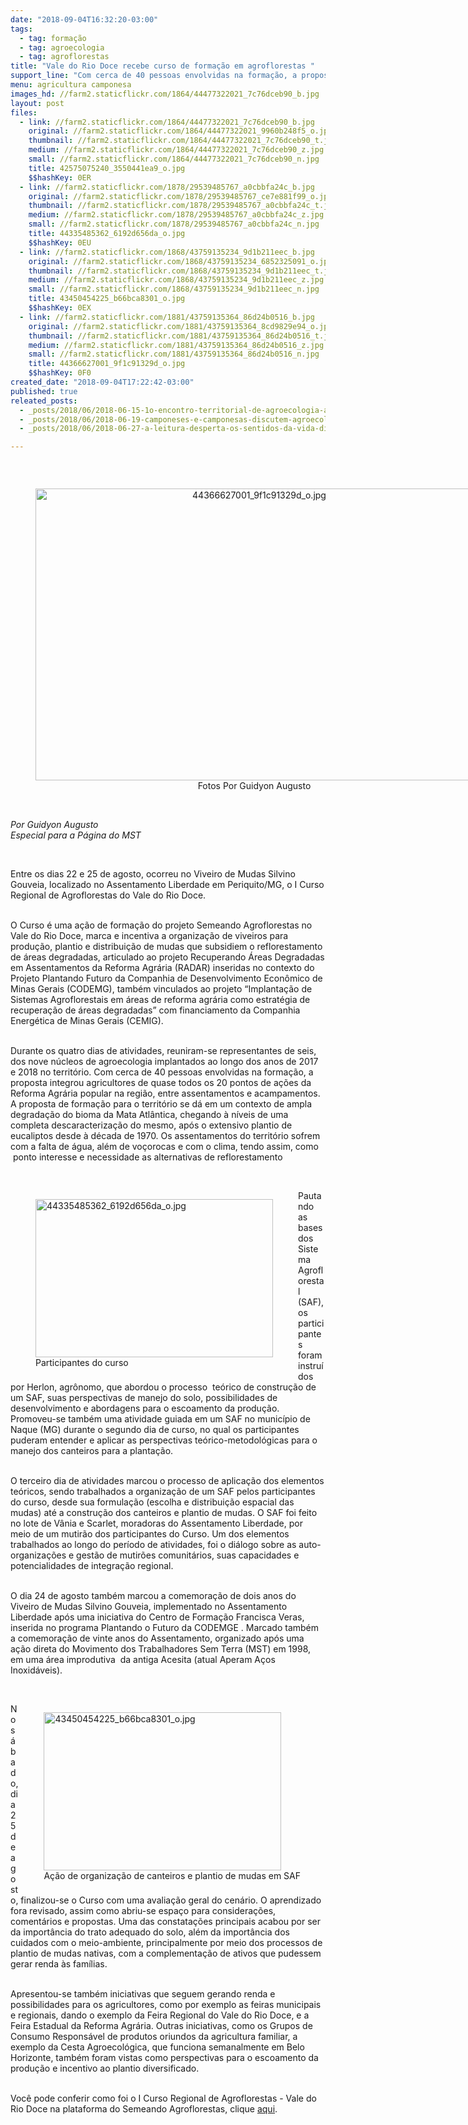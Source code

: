 ```yaml
---
date: "2018-09-04T16:32:20-03:00"
tags:
  - tag: formação
  - tag: agroecologia
  - tag: agroflorestas
title: "Vale do Rio Doce recebe curso de formação em agroflorestas "
support_line: "Com cerca de 40 pessoas envolvidas na formação, a proposta integrou agricultores de quase todos os 20 pontos de ações da Reforma Agrária popular na região"
menu: agricultura camponesa
images_hd: //farm2.staticflickr.com/1864/44477322021_7c76dceb90_b.jpg
layout: post
files:
  - link: //farm2.staticflickr.com/1864/44477322021_7c76dceb90_b.jpg
    original: //farm2.staticflickr.com/1864/44477322021_9960b248f5_o.jpg
    thumbnail: //farm2.staticflickr.com/1864/44477322021_7c76dceb90_t.jpg
    medium: //farm2.staticflickr.com/1864/44477322021_7c76dceb90_z.jpg
    small: //farm2.staticflickr.com/1864/44477322021_7c76dceb90_n.jpg
    title: 42575075240_3550441ea9_o.jpg
    $$hashKey: 0ER
  - link: //farm2.staticflickr.com/1878/29539485767_a0cbbfa24c_b.jpg
    original: //farm2.staticflickr.com/1878/29539485767_ce7e881f99_o.jpg
    thumbnail: //farm2.staticflickr.com/1878/29539485767_a0cbbfa24c_t.jpg
    medium: //farm2.staticflickr.com/1878/29539485767_a0cbbfa24c_z.jpg
    small: //farm2.staticflickr.com/1878/29539485767_a0cbbfa24c_n.jpg
    title: 44335485362_6192d656da_o.jpg
    $$hashKey: 0EU
  - link: //farm2.staticflickr.com/1868/43759135234_9d1b211eec_b.jpg
    original: //farm2.staticflickr.com/1868/43759135234_6852325091_o.jpg
    thumbnail: //farm2.staticflickr.com/1868/43759135234_9d1b211eec_t.jpg
    medium: //farm2.staticflickr.com/1868/43759135234_9d1b211eec_z.jpg
    small: //farm2.staticflickr.com/1868/43759135234_9d1b211eec_n.jpg
    title: 43450454225_b66bca8301_o.jpg
    $$hashKey: 0EX
  - link: //farm2.staticflickr.com/1881/43759135364_86d24b0516_b.jpg
    original: //farm2.staticflickr.com/1881/43759135364_8cd9829e94_o.jpg
    thumbnail: //farm2.staticflickr.com/1881/43759135364_86d24b0516_t.jpg
    medium: //farm2.staticflickr.com/1881/43759135364_86d24b0516_z.jpg
    small: //farm2.staticflickr.com/1881/43759135364_86d24b0516_n.jpg
    title: 44366627001_9f1c91329d_o.jpg
    $$hashKey: 0F0
created_date: "2018-09-04T17:22:42-03:00"
published: true
releated_posts:
  - _posts/2018/06/2018-06-15-1o-encontro-territorial-de-agroecologia-acontece-no-extremo-sul-da-bahia.md
  - _posts/2018/06/2018-06-19-camponeses-e-camponesas-discutem-agroecologia-como-modelo-na-producao-de-alimentos.md
  - _posts/2018/06/2018-06-27-a-leitura-desperta-os-sentidos-da-vida-diz-filha-de-assentados.md

---
```

<p dir="ltr">&nbsp;</p>

<div style="text-align:center">
<figure class="image" style="display:inline-block"><img alt="44366627001_9f1c91329d_o.jpg" height="467" src="//farm2.staticflickr.com/1881/43759135364_86d24b0516_b.jpg" width="700" />
<figcaption>Fotos&nbsp;Por Guidyon Augusto</figcaption>
</figure>
</div>

<p dir="ltr"><br />
<em>Por Guidyon Augusto<br />
Especial para a P&aacute;gina do MST</em></p>

<p dir="ltr">&nbsp;</p>

<p dir="ltr">Entre os dias 22 e 25 de agosto, ocorreu no Viveiro de Mudas Silvino Gouveia, localizado no Assentamento Liberdade em Periquito/MG, o I Curso Regional de Agroflorestas do Vale do Rio Doce.</p>

<p dir="ltr"><br />
O Curso &eacute; uma a&ccedil;&atilde;o de forma&ccedil;&atilde;o do projeto Semeando Agroflorestas no Vale do Rio Doce, marca e incentiva a&nbsp;organiza&ccedil;&atilde;o de viveiros para produ&ccedil;&atilde;o, plantio e distribui&ccedil;&atilde;o de mudas que subsidiem o reflorestamento de &aacute;reas degradadas, articulado ao projeto Recuperando &Aacute;reas Degradadas em Assentamentos da Reforma Agr&aacute;ria (RADAR) inseridas no contexto do Projeto Plantando Futuro da Companhia de Desenvolvimento Econ&ocirc;mico de Minas Gerais (CODEMG), tamb&eacute;m vinculados ao projeto &ldquo;Implanta&ccedil;&atilde;o de Sistemas Agroflorestais em &aacute;reas de reforma agr&aacute;ria como estrat&eacute;gia de recupera&ccedil;&atilde;o de &aacute;reas degradadas&rdquo; com financiamento da Companhia Energ&eacute;tica de Minas Gerais (CEMIG).</p>

<p dir="ltr"><br />
Durante os quatro dias de atividades, reuniram-se representantes de seis, dos nove n&uacute;cleos de agroecologia implantados ao longo dos anos de 2017 e 2018 no territ&oacute;rio. Com cerca de 40 pessoas envolvidas na forma&ccedil;&atilde;o, a proposta integrou agricultores de quase todos os 20 pontos de a&ccedil;&otilde;es da Reforma Agr&aacute;ria popular na regi&atilde;o, entre assentamentos e acampamentos. A proposta de forma&ccedil;&atilde;o para o territ&oacute;rio se d&aacute; em um contexto de ampla degrada&ccedil;&atilde;o do bioma da Mata Atl&acirc;ntica, chegando &agrave; n&iacute;veis de uma completa descaracteriza&ccedil;&atilde;o do mesmo, ap&oacute;s o extensivo plantio de eucaliptos desde &agrave; d&eacute;cada de 1970. Os assentamentos do territ&oacute;rio sofrem com a falta de &aacute;gua, al&eacute;m de vo&ccedil;orocas e com o clima, tendo assim, como &nbsp;ponto interesse e necessidade as alternativas de reflorestamento</p>

<p dir="ltr">&nbsp;</p>

<figure class="image" style="float:left"><img alt="44335485362_6192d656da_o.jpg" height="253" src="//farm2.staticflickr.com/1878/29539485767_a0cbbfa24c_b.jpg" width="380" />
<figcaption>Participantes do curso</figcaption>
</figure>

<p dir="ltr">Pautando as bases dos Sistema Agroflorestal (SAF), os participantes foram instru&iacute;dos por Herlon, agr&ocirc;nomo, que abordou o processo &nbsp;te&oacute;rico de constru&ccedil;&atilde;o de um SAF, suas perspectivas de manejo do solo, possibilidades de desenvolvimento e abordagens para o escoamento da produ&ccedil;&atilde;o. Promoveu-se tamb&eacute;m uma atividade guiada em um SAF no munic&iacute;pio de Naque (MG) durante o segundo dia de curso, no qual os participantes puderam entender e aplicar as perspectivas te&oacute;rico-metodol&oacute;gicas para o manejo dos canteiros para a planta&ccedil;&atilde;o.</p>

<p dir="ltr"><br />
O terceiro dia de atividades marcou o processo de aplica&ccedil;&atilde;o dos elementos te&oacute;ricos, sendo trabalhados a organiza&ccedil;&atilde;o de um SAF pelos participantes do curso, desde sua formula&ccedil;&atilde;o (escolha e distribui&ccedil;&atilde;o espacial das mudas) at&eacute; a constru&ccedil;&atilde;o dos canteiros e plantio de mudas. O SAF foi feito no lote de V&acirc;nia e Scarlet, moradoras do Assentamento Liberdade, por meio de um mutir&atilde;o dos participantes do Curso. Um dos elementos trabalhados ao longo do per&iacute;odo de atividades, foi o di&aacute;logo sobre as auto-organiza&ccedil;&otilde;es e gest&atilde;o de mutir&otilde;es comunit&aacute;rios, suas capacidades e potencialidades de integra&ccedil;&atilde;o regional.</p>

<p dir="ltr"><br />
O dia 24 de agosto tamb&eacute;m marcou a comemora&ccedil;&atilde;o de dois anos do Viveiro de Mudas Silvino Gouveia, implementado no Assentamento Liberdade ap&oacute;s uma iniciativa do Centro de Forma&ccedil;&atilde;o Francisca Veras, inserida no programa Plantando o Futuro da CODEMGE . Marcado tamb&eacute;m a comemora&ccedil;&atilde;o de vinte anos do Assentamento, organizado ap&oacute;s uma a&ccedil;&atilde;o direta do Movimento dos Trabalhadores Sem Terra (MST) em 1998, em uma &aacute;rea improdutiva &nbsp;da antiga Acesita (atual Aperam A&ccedil;os Inoxid&aacute;veis).</p>

<p dir="ltr">&nbsp;</p>

<figure class="image" style="float:right"><img alt="43450454225_b66bca8301_o.jpg" height="253" src="//farm2.staticflickr.com/1868/43759135234_9d1b211eec_b.jpg" width="380" />
<figcaption>A&ccedil;&atilde;o de organiza&ccedil;&atilde;o de canteiros e plantio de mudas em SAF</figcaption>
</figure>

<p dir="ltr">No s&aacute;bado, dia 25 de agosto, finalizou-se o Curso com uma avalia&ccedil;&atilde;o geral do cen&aacute;rio. O aprendizado fora revisado, assim como abriu-se espa&ccedil;o para considera&ccedil;&otilde;es, coment&aacute;rios e propostas. Uma das constata&ccedil;&otilde;es principais acabou por ser da import&acirc;ncia do trato adequado do solo, al&eacute;m da import&acirc;ncia dos cuidados com o meio-ambiente, principalmente por meio dos processos de plantio de mudas nativas, com a complementa&ccedil;&atilde;o de ativos que pudessem gerar renda &agrave;s fam&iacute;lias.</p>

<p dir="ltr"><br />
Apresentou-se tamb&eacute;m iniciativas que seguem gerando renda e possibilidades para os agricultores, como por exemplo as feiras municipais e regionais, dando o exemplo da Feira Regional do Vale do Rio Doce, e a Feira Estadual da Reforma Agr&aacute;ria. Outras iniciativas, como os Grupos de Consumo Respons&aacute;vel de produtos oriundos da agricultura familiar, a exemplo da Cesta Agroecol&oacute;gica, que funciona semanalmente em Belo Horizonte, tamb&eacute;m foram vistas como perspectivas para o escoamento da produ&ccedil;&atilde;o e incentivo ao plantio diversificado.</p>

<p dir="ltr"><br />
Voc&ecirc; pode conferir como foi o I Curso Regional de Agroflorestas - Vale do Rio Doce na plataforma do Semeando Agroflorestas,&nbsp;clique <a href="https://www.flickr.com/photos/166609977@N06/albums">aqui</a>.&nbsp;</p>

<p>&nbsp;</p>

<p>&nbsp;</p>

<div>&nbsp;</div>

<div>&nbsp;</div>

<div>&nbsp;</div>

<div>&nbsp;</div>
